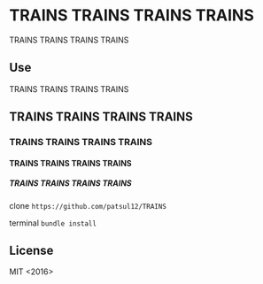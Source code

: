 # TRAINS TRAINS TRAINS TRAINS
TRAINS TRAINS TRAINS TRAINS
## Use
TRAINS TRAINS TRAINS TRAINS
## TRAINS TRAINS TRAINS TRAINS
### TRAINS TRAINS TRAINS TRAINS
#### TRAINS TRAINS TRAINS TRAINS
##### TRAINS TRAINS TRAINS TRAINS
clone `https://github.com/patsul12/TRAINS`

terminal `bundle install`

## License
MIT <2016>
